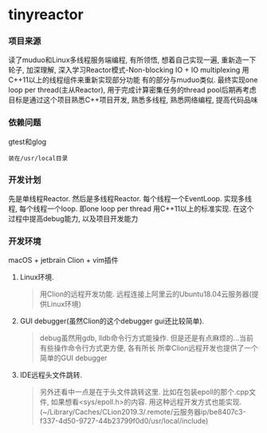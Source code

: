 tinyreactor
==========================

### 项目来源
读了muduo和Linux多线程服务端编程, 有所领悟, 想着自己实现一遍, 重新造一下轮子, 加深理解, 深入学习Reactor模式-Non-blocking IO + IO multiplexing
用C++11以上的线程组件来重新实现部分功能
有的部分与muduo类似.
最终实现one loop per thread(主从Reactor), 用于完成计算密集任务的thread pool后期再考虑
目标是通过这个项目熟悉C++项目开发, 熟悉多线程, 熟悉网络编程, 提高代码品味

### 依赖问题
gtest和glog 
    
    装在/usr/local目录

### 开发计划    
先是单线程Reactor.
然后是多线程Reactor. 每个线程一个EventLoop. 实现多线程, 每个线程一个loop. 即one loop per thread
用C++11以上的标准实现. 
在这个过程中提高debug能力, 以及项目开发能力

### 开发环境
macOS + jetbrain Clion + vim插件
1. Linux环境. 

    >用Clion的远程开发功能. 远程连接上阿里云的Ubuntu18.04云服务器(提供Linux环境)

2. GUI debugger(虽然Clion的这个debugger gui还比较简单). 

    >debug虽然用gdb, lldb命令行方式能操作. 但是还是有点麻烦的...当前有些操作命令行方式更方便, 各有所长
    >所幸Clion远程开发也提供了一个简单的GUI debugger

3. IDE远程头文件跳转.

    >另外还看中一点是在于头文件跳转这里. 比如在包装epoll的那个.cpp文件, 如果想看<sys/epoll.h>的内容. 用这种远程开发方式也能实现.
    >(~/Library/Caches/CLion2019.3/.remote/云服务器ip/be8407c3-f337-4d50-9727-44b23799f0d0/usr/local/include)
